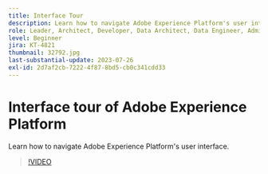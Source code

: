 ```yaml
---
title: Interface Tour
description: Learn how to navigate Adobe Experience Platform's user interface.
role: Leader, Architect, Developer, Data Architect, Data Engineer, Admin, User
level: Beginner
jira: KT-4821
thumbnail: 32792.jpg
last-substantial-update: 2023-07-26
exl-id: 2d7af2cb-7222-4f87-8bd5-cb0c341cdd33
---
```

# Interface tour of Adobe Experience Platform

Learn how to navigate Adobe Experience Platform's user interface.

>[!VIDEO](https://video.tv.adobe.com/v/32792?learn=on)

